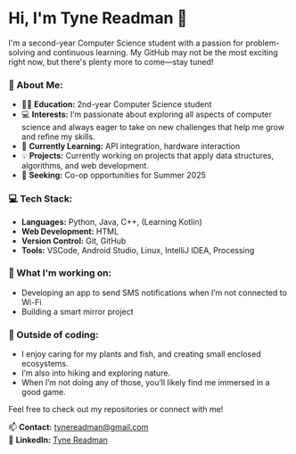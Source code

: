# Hi, I'm Tyne Readman 👋

I'm a second-year Computer Science student with a passion for problem-solving and continuous learning. My GitHub may not be the most exciting right now, but there's plenty more to come—stay tuned!

### 🌟 About Me:
- 🧑‍🎓 **Education:** 2nd-year Computer Science student
- 💻 **Interests:** I’m passionate about exploring all aspects of computer science and always eager to take on new challenges that help me grow and refine my skills.
- 🚀 **Currently Learning:** API integration, hardware interaction
- 💡 **Projects:** Currently working on projects that apply data structures, algorithms, and web development.
- 💼 **Seeking:** Co-op opportunities for Summer 2025

### 💻 Tech Stack:
- **Languages:** Python, Java, C++, (Learning Kotlin)
- **Web Development:** HTML
- **Version Control:** Git, GitHub
- **Tools:** VSCode, Android Studio, Linux, IntelliJ IDEA, Processing

### 🚀 What I'm working on:
- Developing an app to send SMS notifications when I’m not connected to Wi-Fi
- Building a smart mirror project

### 🌱 Outside of coding:
- I enjoy caring for my plants and fish, and creating small enclosed ecosystems.
- I’m also into hiking and exploring nature.
- When I’m not doing any of those, you’ll likely find me immersed in a good game.

Feel free to check out my repositories or connect with me!

📫 **Contact:** tynereadman@gmail.com  
💼 **LinkedIn:** [Tyne Readman](www.linkedin.com/in/tyne-readman)
